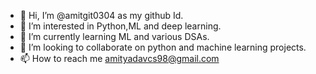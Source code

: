 - 👋 Hi, I’m @amitgit0304 as my github Id.
- 👀 I’m interested in Python,ML and deep learning. 
- 🌱 I’m currently learning ML and various DSAs.
- 💞️ I’m looking to collaborate on python and machine learning projects.
- 📫 How to reach me amityadavcs98@gmail.com

<!---
amitgit0304/amitgit0304 is a ✨ special ✨ repository because its `README.md` (this file) appears on your GitHub profile.
You can click the Preview link to take a look at your changes.
--->
